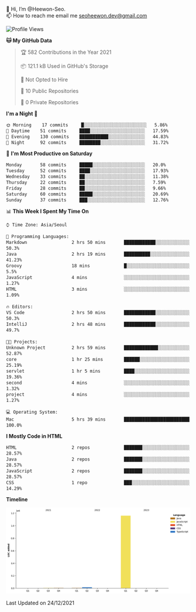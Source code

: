 👋 Hi, I’m @Heewon-Seo.  
📫 How to reach me email me seoheewon.dev@gmail.com 

 <!--START_SECTION:waka-->
![Profile Views](http://img.shields.io/badge/Profile%20Views-17-blue)

**🐱 My GitHub Data** 

> 🏆 582 Contributions in the Year 2021
 > 
> 📦 121.1 kB Used in GitHub's Storage 
 > 
> 🚫 Not Opted to Hire
 > 
> 📜 10 Public Repositories 
 > 
> 🔑 0 Private Repositories  
 > 
**I'm a Night 🦉** 

```text
🌞 Morning    17 commits     █░░░░░░░░░░░░░░░░░░░░░░░░   5.86% 
🌆 Daytime    51 commits     ████░░░░░░░░░░░░░░░░░░░░░   17.59% 
🌃 Evening    130 commits    ███████████░░░░░░░░░░░░░░   44.83% 
🌙 Night      92 commits     ████████░░░░░░░░░░░░░░░░░   31.72%

```
📅 **I'm Most Productive on Saturday** 

```text
Monday       58 commits     █████░░░░░░░░░░░░░░░░░░░░   20.0% 
Tuesday      52 commits     ████░░░░░░░░░░░░░░░░░░░░░   17.93% 
Wednesday    33 commits     ██░░░░░░░░░░░░░░░░░░░░░░░   11.38% 
Thursday     22 commits     ██░░░░░░░░░░░░░░░░░░░░░░░   7.59% 
Friday       28 commits     ██░░░░░░░░░░░░░░░░░░░░░░░   9.66% 
Saturday     60 commits     █████░░░░░░░░░░░░░░░░░░░░   20.69% 
Sunday       37 commits     ███░░░░░░░░░░░░░░░░░░░░░░   12.76%

```


📊 **This Week I Spent My Time On** 

```text
⌚︎ Time Zone: Asia/Seoul

💬 Programming Languages: 
Markdown                 2 hrs 50 mins       ████████████░░░░░░░░░░░░░   50.3% 
Java                     2 hrs 19 mins       ██████████░░░░░░░░░░░░░░░   41.23% 
Groovy                   18 mins             █░░░░░░░░░░░░░░░░░░░░░░░░   5.5% 
JavaScript               4 mins              ░░░░░░░░░░░░░░░░░░░░░░░░░   1.27% 
HTML                     3 mins              ░░░░░░░░░░░░░░░░░░░░░░░░░   1.09%

🔥 Editors: 
VS Code                  2 hrs 50 mins       ████████████░░░░░░░░░░░░░   50.3% 
IntelliJ                 2 hrs 48 mins       ████████████░░░░░░░░░░░░░   49.7%

🐱‍💻 Projects: 
Unknown Project          2 hrs 59 mins       █████████████░░░░░░░░░░░░   52.87% 
core                     1 hr 25 mins        ██████░░░░░░░░░░░░░░░░░░░   25.19% 
servlet                  1 hr 5 mins         ████░░░░░░░░░░░░░░░░░░░░░   19.36% 
second                   4 mins              ░░░░░░░░░░░░░░░░░░░░░░░░░   1.32% 
project                  4 mins              ░░░░░░░░░░░░░░░░░░░░░░░░░   1.27%

💻 Operating System: 
Mac                      5 hrs 39 mins       █████████████████████████   100.0%

```

**I Mostly Code in HTML** 

```text
HTML                     2 repos             ███████░░░░░░░░░░░░░░░░░░   28.57% 
Java                     2 repos             ███████░░░░░░░░░░░░░░░░░░   28.57% 
JavaScript               2 repos             ███████░░░░░░░░░░░░░░░░░░   28.57% 
CSS                      1 repo              ███░░░░░░░░░░░░░░░░░░░░░░   14.29%

```


**Timeline**

![Chart not found](https://raw.githubusercontent.com/Heewon-Seo/Heewon-Seo/main/charts/bar_graph.png) 


 Last Updated on 24/12/2021
<!--END_SECTION:waka-->
